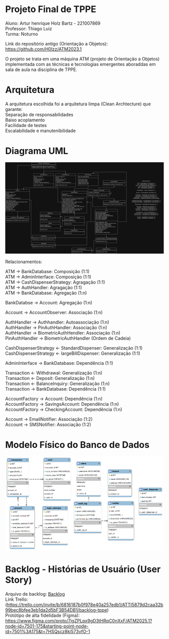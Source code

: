 # Projeto Final de TPPE
Aluno: Artur henrique Holz Bartz - 221007869</br>
Professor: Thiago Luiz</br>
Turma: Noturno</br>

Link do repositório antigo (Orientação a Objetos): https://github.com/H0lzz/ATM2023.1</br>

O projeto se trata em uma máquina ATM (projeto de Orientação a Objetos) implementada com as técnicas e tecnologias emergentes aboraddas em sala de aula na disciplina de TPPE.</br>

# Arquitetura
A arquitetura escolhida foi a arquitetura limpa (Clean Archtecture) que garante:</br>
Separação de responsabilidades</br>
Baixo acoplamento</br>
Facilidade de testes</br>
Escalabilidade e manutenibilidade</br>

# Diagrama UML

![Diagrama UML](assets/UMLTFTPPE.drawio.png)

Relacionamentos:

ATM -> BankDatabase: Composição (1:1)</br>
ATM -> AdminInterface: Composição (1:1)</br>
ATM -> CashDispenserStrategy: Agragação (1:1)</br>
ATM -> AuthHandler: Agragação (1:1)</br>
ATM -> BankDatabase: Agregação (1:n)</br>

BankDatabse -> Account: Agregação (1:n)</br>

Account -> AccountObserver: Associação (1:n)</br>

AuthHandler -> Authhandler: Autoassociação (1:n)</br>
AuthHandler -> PinAuthHandler: Associação (1:n)</br>
AuthHandler -> BiometricAuthHendler: Associação (1:n)</br>
PinAuthHandler -> BiometricAuthHandler (Ordem de Cadeia)</br>

CashDispenserStrategy <- StandardDispenser: Generalização (1:1)</br>
CashDispenserStrategy <- largeBillDispenser: Generalização (1:1)</br>

AdminInterface -> BankDatabase: Dependência (1:1)</br>

Transaction <- Withdrawal: Generalização (1:n)</br>
Transaction <- Deposit: Generalização (1:n)</br>
Transaction <- BalanceInquiry: Generalização (1:n)</br>
Transaction -> BankDatabase: Dependência (1:1)</br>

AccountFactory -> Account: Dependência (1:n)</br>
AccountFactory -> SavingsAccount: Dependência (1:n)</br>
AccountFactory -> CheckingAccount: Dependência (1:n)</br>

Account -> EmailNotifier: Associação (1:2)</br>
Account -> SMSNotifier: Associação (1:2)</br>

# Modelo Físico do Banco de Dados

![Diagrama do Modelo Físico](assets/modeloFisicoBD.png)

# Backlog - Histórias de Usuário (User Story)

Arquivo de backlog: [Backlog](docs/UserStories.md)</br>
Link Trello: (https://trello.com/invite/b/6816187b0f978e40a257edb1/ATTI5879d2caa32b99bec8bfee3eb1da2d5bF3B54DB1/backlog-tppe)</br>
Protótipo de alta fidelidade (Figma): https://www.figma.com/proto/7igZPLpx9gD3tHRqC0nXxF/ATM2025.1?node-id=7501-175&starting-point-node-id=7501%3A175&t=7HSQscz8ki573vfO-1 </br>
